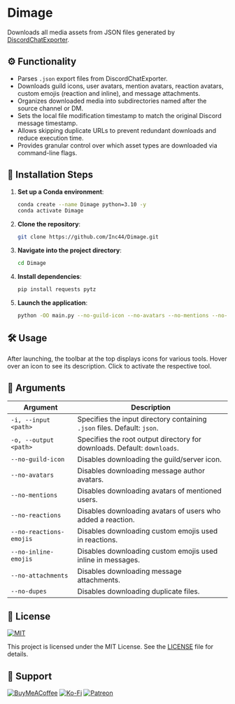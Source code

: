 # Dimage

Downloads all media assets from JSON files generated by [DiscordChatExporter](https://github.com/Tyrrrz/DiscordChatExporter).

## ⚙️ Functionality

-   Parses `.json` export files from DiscordChatExporter.
-   Downloads guild icons, user avatars, mention avatars, reaction avatars, custom emojis (reaction and inline), and message attachments.
-   Organizes downloaded media into subdirectories named after the source channel or DM.
-   Sets the local file modification timestamp to match the original Discord message timestamp.
-   Allows skipping duplicate URLs to prevent redundant downloads and reduce execution time.
-   Provides granular control over which asset types are downloaded via command-line flags.

## 🚀 Installation Steps

1. **Set up a Conda environment**:
	```bash
	conda create --name Dimage python=3.10 -y
	conda activate Dimage
	```

2. **Clone the repository**:
	```bash
	git clone https://github.com/Inc44/Dimage.git
	```

3. **Navigate into the project directory**:
	```bash
	cd Dimage
	```

4. **Install dependencies**:
	```bash
	pip install requests pytz
	```

5. **Launch the application**:
	```bash
	python -OO main.py --no-guild-icon --no-avatars --no-mentions --no-reactions --no-reactions-emojis --no-inline-emojis --no-attachments --no-dupes
	```

## 🛠️ Usage

After launching, the toolbar at the top displays icons for various tools. Hover over an icon to see its description. Click to activate the respective tool.

## 🎨 Arguments

| Argument                | Description                                                              |
| ----------------------- | ------------------------------------------------------------------------ |
| `-i, --input <path>`    | Specifies the input directory containing `.json` files. Default: `json`. |
| `-o, --output <path>`   | Specifies the root output directory for downloads. Default: `downloads`. |
| `--no-guild-icon`       | Disables downloading the guild/server icon.                              |
| `--no-avatars`          | Disables downloading message author avatars.                             |
| `--no-mentions`         | Disables downloading avatars of mentioned users.                         |
| `--no-reactions`        | Disables downloading avatars of users who added a reaction.              |
| `--no-reactions-emojis` | Disables downloading custom emojis used in reactions.                    |
| `--no-inline-emojis`    | Disables downloading custom emojis used inline in messages.              |
| `--no-attachments`      | Disables downloading message attachments.                                |
| `--no-dupes`            | Disables downloading duplicate files.                                    |

## 📜 License

[![MIT](https://img.shields.io/badge/License-MIT-lightgrey.svg)](https://opensource.org/licenses/MIT)

This project is licensed under the MIT License. See the [LICENSE](LICENSE) file for details.

## 🤝 Support

[![BuyMeACoffee](https://img.shields.io/badge/Buy%20Me%20a%20Coffee-ffdd00?style=for-the-badge&logo=buy-me-a-coffee&logoColor=black)](https://buymeacoffee.com/xamituchido)
[![Ko-Fi](https://img.shields.io/badge/Ko--fi-F16061?style=for-the-badge&logo=ko-fi&logoColor=white)](https://ko-fi.com/inc44)
[![Patreon](https://img.shields.io/badge/Patreon-F96854?style=for-the-badge&logo=patreon&logoColor=white)](https://www.patreon.com/Inc44)